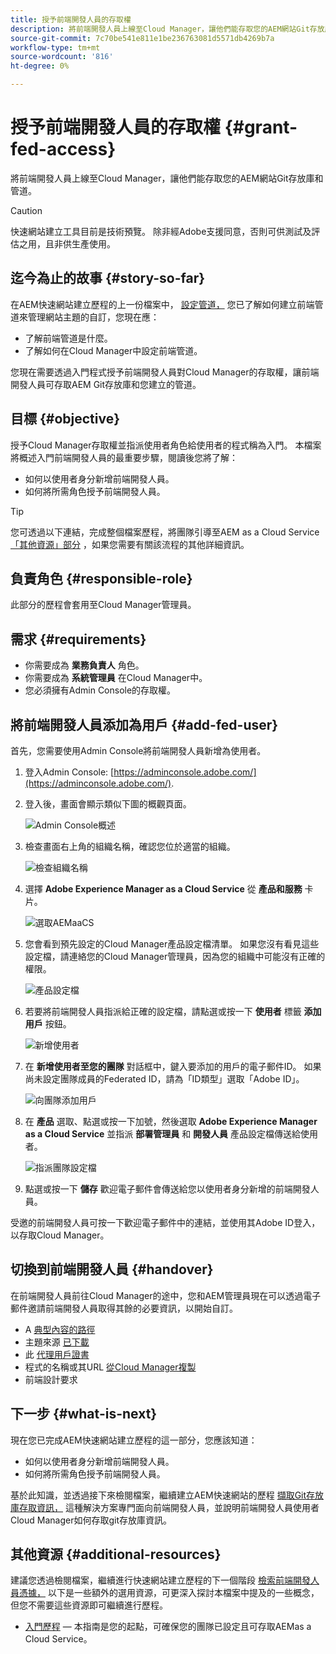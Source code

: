 ```yaml
---
title: 授予前端開發人員的存取權
description: 將前端開發人員上線至Cloud Manager，讓他們能存取您的AEM網站Git存放庫和管道。
source-git-commit: 7c70be541e811e1be236763081d5571db4269b7a
workflow-type: tm+mt
source-wordcount: '816'
ht-degree: 0%

---
```



# 授予前端開發人員的存取權 {#grant-fed-access}

將前端開發人員上線至Cloud Manager，讓他們能存取您的AEM網站Git存放庫和管道。

>[!CAUTION]
>
>快速網站建立工具目前是技術預覽。 除非經Adobe支援同意，否則可供測試及評估之用，且非供生產使用。

## 迄今為止的故事 {#story-so-far}

在AEM快速網站建立歷程的上一份檔案中， [設定管道，](pipeline-setup.md) 您已了解如何建立前端管道來管理網站主題的自訂，您現在應：

* 了解前端管道是什麼。
* 了解如何在Cloud Manager中設定前端管道。

您現在需要透過入門程式授予前端開發人員對Cloud Manager的存取權，讓前端開發人員可存取AEM Git存放庫和您建立的管道。

## 目標 {#objective}

授予Cloud Manager存取權並指派使用者角色給使用者的程式稱為入門。 本檔案將概述入門前端開發人員的最重要步驟，閱讀後您將了解：

* 如何以使用者身分新增前端開發人員。
* 如何將所需角色授予前端開發人員。

>[!TIP]
>
>您可透過以下連結，完成整個檔案歷程，將團隊引導至AEM as a Cloud Service [「其他資源」部分](#additional-resources) ，如果您需要有關該流程的其他詳細資訊。

## 負責角色 {#responsible-role}

此部分的歷程會套用至Cloud Manager管理員。

## 需求 {#requirements}

* 你需要成為 **業務負責人** 角色。
* 你需要成為 **系統管理員** 在Cloud Manager中。
* 您必須擁有Admin Console的存取權。

## 將前端開發人員添加為用戶 {#add-fed-user}

首先，您需要使用Admin Console將前端開發人員新增為使用者。

1. 登入Admin Console: [https://adminconsole.adobe.com/](https://adminconsole.adobe.com/).

1. 登入後，畫面會顯示類似下圖的概觀頁面。

   ![Admin Console概述](assets/admin-console.png)

1. 檢查畫面右上角的組織名稱，確認您位於適當的組織。

   ![檢查組織名稱](assets/correct-org.png)

1. 選擇 **Adobe Experience Manager as a Cloud Service** 從 **產品和服務** 卡片。

   ![選取AEMaaCS](assets/select-aemaacs.png)

1. 您會看到預先設定的Cloud Manager產品設定檔清單。 如果您沒有看見這些設定檔，請連絡您的Cloud Manager管理員，因為您的組織中可能沒有正確的權限。

   ![產品設定檔](assets/product-profiles.png)

1. 若要將前端開發人員指派給正確的設定檔，請點選或按一下 **使用者** 標籤 **添加用戶** 按鈕。

   ![新增使用者](assets/add-user.png)

1. 在 **新增使用者至您的團隊** 對話框中，鍵入要添加的用戶的電子郵件ID。 如果尚未設定團隊成員的Federated ID，請為「ID類型」選取「Adobe ID」。

   ![向團隊添加用戶](assets/add-to-team.png)

1. 在 **產品** 選取、點選或按一下加號，然後選取 **Adobe Experience Manager as a Cloud Service** 並指派 **部署管理員** 和 **開發人員** 產品設定檔傳送給使用者。

   ![指派團隊設定檔](assets/assign-team.png)

1. 點選或按一下 **儲存** 歡迎電子郵件會傳送給您以使用者身分新增的前端開發人員。

受邀的前端開發人員可按一下歡迎電子郵件中的連結，並使用其Adobe ID登入，以存取Cloud Manager。

## 切換到前端開發人員 {#handover}

在前端開發人員前往Cloud Manager的途中，您和AEM管理員現在可以透過電子郵件邀請前端開發人員取得其餘的必要資訊，以開始自訂。

* A [典型內容的路徑](#example-page)
* 主題來源 [已下載](#download-theme)
* 此 [代理用戶證書](#proxy-user)
* 程式的名稱或其URL [從Cloud Manager複製](pipeline-setup.md#login)
* 前端設計要求

## 下一步 {#what-is-next}

現在您已完成AEM快速網站建立歷程的這一部分，您應該知道：

* 如何以使用者身分新增前端開發人員。
* 如何將所需角色授予前端開發人員。

基於此知識，並透過接下來檢閱檔案，繼續建立AEM快速網站的歷程 [擷取Git存放庫存取資訊，](retrieve-access.md) 這種解決方案專門面向前端開發人員，並說明前端開發人員使用者Cloud Manager如何存取git存放庫資訊。

## 其他資源 {#additional-resources}

建議您透過檢閱檔案，繼續進行快速網站建立歷程的下一個階段 [檢索前端開發人員憑據，](retrieve-access.md) 以下是一些額外的選用資源，可更深入探討本檔案中提及的一些概念，但您不需要這些資源即可繼續進行歷程。

* [入門歷程](/help/journey-onboarding/home.md)  — 本指南是您的起點，可確保您的團隊已設定且可存取AEMas a Cloud Service。


